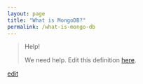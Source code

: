 ```yaml
---
layout: page
title: "What is MongoDB?"
permalink: /what-is-mongo-db
---
```


> Help! 
> 
> We need help. Edit this definition <a href="https://github.com/and-digital/tech-definitions/blog/master/definitions/data/mongo-db.md">here</a>.

<p class="edit-term"><a href="https://github.com/and-digital/tech-definitions/blog/master/definitions/data/mongo-db.md">edit</a></p>
